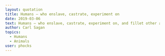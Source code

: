 ```yaml
---
layout: quotation
title: Humans — who enslave, castrate, experiment on
date: 2019-03-06
text: Humans — who enslave, castrate, experiment on, and fillet other animals — have had an understandable penchant for pretending animals do not feel pain. A sharp distinction between humans and 'animals' is essential if we are to bend them to our will, make them work for us, wear them, eat them — without any disquieting tinges of guilt or regret. It is unseemly of us, who often behave so unfeelingly toward other animals, to contend that only humans can suffer. The behavior of other animals renders such pretensions specious. They are just too much like us.
author: Carl Sagan
topics:
  - Humans
  - Animals
user: phocks
---
```

